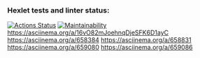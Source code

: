 ### Hexlet tests and linter status:
[![Actions Status](https://github.com/SaliAbdullaeva/java-project-61/actions/workflows/hexlet-check.yml/badge.svg)](https://github.com/SaliAbdullaeva/java-project-61/actions)
[![Maintainability](https://api.codeclimate.com/v1/badges/f42949791707b175b09a/maintainability)](https://codeclimate.com/github/SaliAbdullaeva/java-project-61/maintainability)
https://asciinema.org/a/16vO82mJoehnqDjeSFK6D1ayC
https://asciinema.org/a/658384
https://asciinema.org/a/658831
https://asciinema.org/a/659080
https://asciinema.org/a/659086
